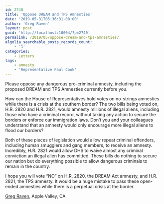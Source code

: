 ```yaml
---
id: 2740
title: 'Oppose DREAM and TPS Amnesties'
date: '2019-05-31T05:36:31-08:00'
author: 'Greg Raven'
layout: post
guid: 'http://localhost:10004/?p=2740'
permalink: /2019/05/oppose-dream-and-tps-amnesties/
algolia_searchable_posts_records_count:
    - '1'
categories:
    - Letters
tags:
    - amnesty
    - 'Representative Paul Cook'
---
```


Please oppose any dangerous pro-criminal amnesty, including the proposed DREAM and TPS Amnesties currently before you.

How can the House of Representatives hold votes on no-strings amnesties while there is a crisis at the southern border? The two bills being voted on, H.R. 2820 and H.R. 2821, would amnesty millions of illegal aliens, including those who have a criminal record, without taking any action to secure the borders or enforce our immigration laws. Don’t you and your colleagues understand that an amnesty would only encourage more illegal aliens to flood our borders?

Both of these pieces of legislation would allow repeat criminal offenders, including human smugglers and gang members, to receive an amnesty. Incredibly, H.R. 2821 would allow DHS to waive almost any criminal conviction an illegal alien has committed. These bills do nothing to secure our nation but do everything possible to allow dangerous criminals to remain in the country.

I hope you will vote “NO” on H.R. 2820, the DREAM Act amnesty, and H.R. 2821, the TPS amnesty. It would be a huge mistake to pass these open-ended amnesties while there is a perpetual crisis at the border.

[Greg Raven](https://www.gregraven.org/), Apple Valley, CA